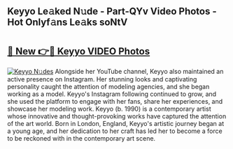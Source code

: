 ## Keyyo Le𝚊ked N𝚞de - Part-QYv Video Photos - Hot Onlyf𝚊ns Le𝚊ks soNtV

# <h2><a href="http://ac29259.deff.icu/?id=Keyyo">🔗 New 👉🔴 Keyyo VIDEO Photos</a></h2>

[![Keyyo N𝚞des](https://i.imgur.com/rIISA9y.gif)](http://ac29259.deff.icu/?id=Keyyo)
Alongside her YouTube channel, Keyyo also maintained an active presence on Instagram. Her stunning looks and captivating personality caught the attention of modeling agencies, and she began working as a model. Keyyo's Instagram following continued to grow, and she used the platform to engage with her fans, share her experiences, and showcase her modeling work. Keyyo (b. 1990) is a contemporary artist whose innovative and thought-provoking works have captured the attention of the art world. Born in London, England, Keyyo's artistic journey began at a young age, and her dedication to her craft has led her to become a force to be reckoned with in the contemporary art scene.
